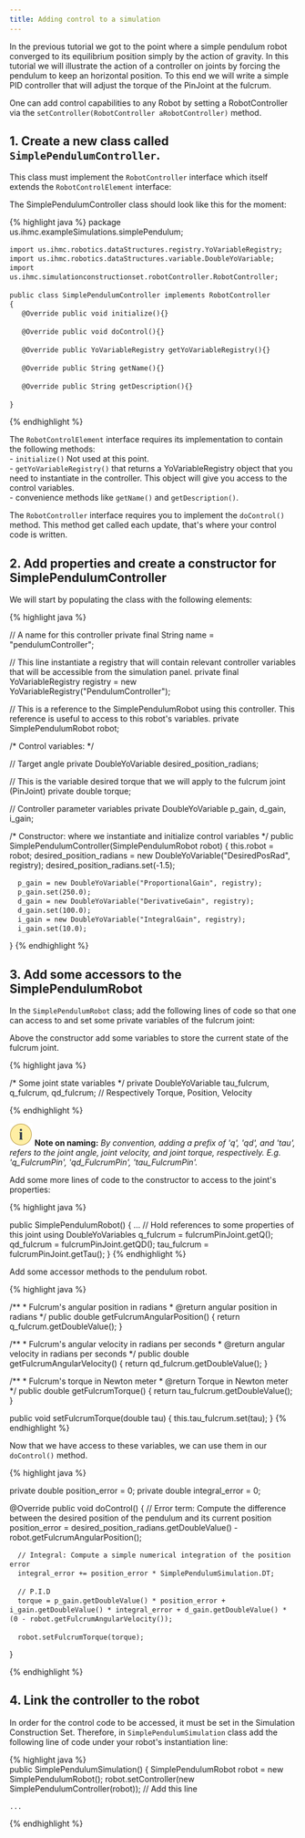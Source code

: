```yaml
---
title: Adding control to a simulation
---
```


In the previous tutorial we got to the point where a simple pendulum robot converged to its equilibrium position simply by the action of gravity. 
In this tutorial we will illustrate the action of a controller on joints by forcing the pendulum to keep an horizontal position.
To this end we will write a simple PID controller that will adjust the torque of the PinJoint at the fulcrum.

One can add control capabilities to any Robot by setting a RobotController via the `setController(RobotController aRobotController)` method.

## 1. Create a new class called `SimplePendulumController`.  

This class must implement the `RobotController` interface which itself extends the `RobotControlElement` interface:

The SimplePendulumController class should look like this for the moment:

{% highlight java %}
    package us.ihmc.exampleSimulations.simplePendulum;
    
    import us.ihmc.robotics.dataStructures.registry.YoVariableRegistry;
    import us.ihmc.robotics.dataStructures.variable.DoubleYoVariable;
    import us.ihmc.simulationconstructionset.robotController.RobotController;
    
    public class SimplePendulumController implements RobotController
    { 
       @Override public void initialize(){}
           
       @Override public void doControl(){}
          
       @Override public YoVariableRegistry getYoVariableRegistry(){}
       
       @Override public String getName(){}
       
       @Override public String getDescription(){}
       
    }
{% endhighlight %}

The `RobotControlElement` interface requires its implementation to contain the following methods:  
    - `initialize()` Not used at this point.   
    - `getYoVariableRegistry()` that returns a YoVariableRegistry object that you need to instantiate in the controller. This object will give you access to the control variables.   
    - convenience methods like `getName()` and `getDescription()`.  
 
The `RobotController` interface requires you to implement the `doControl()` method. 
This method get called each update, that's where your control code is written.    


## 2. Add properties and create a constructor for SimplePendulumController

We will start by populating the class with the following elements: 

{% highlight java %}
   
   // A name for this controller
   private final String name = "pendulumController"; 
   
   // This line instantiate a registry that will contain relevant controller variables that will be accessible from the simulation panel.
   private final YoVariableRegistry registry = new YoVariableRegistry("PendulumController");  

   // This is a reference to the SimplePendulumRobot using this controller. This reference is useful to access to this robot's variables.
   private SimplePendulumRobot robot;

   /* Control variables: */
   
   // Target angle
   private DoubleYoVariable desired_position_radians;
   
   // This is the variable desired torque that we will apply to the fulcrum joint (PinJoint)
   private double torque; 
   
   // Controller parameter variables
   private DoubleYoVariable p_gain, d_gain, i_gain;
   

   /* Constructor: 
    where we instantiate and initialize control variables 
   */
   public SimplePendulumController(SimplePendulumRobot robot)
   {
      this.robot = robot;
      desired_position_radians = new DoubleYoVariable("DesiredPosRad", registry);
      desired_position_radians.set(-1.5);

      p_gain = new DoubleYoVariable("ProportionalGain", registry);
      p_gain.set(250.0);
      d_gain = new DoubleYoVariable("DerivativeGain", registry);
      d_gain.set(100.0);
      i_gain = new DoubleYoVariable("IntegralGain", registry);
      i_gain.set(10.0);
   }
{% endhighlight %}

## 3. Add some accessors to the SimplePendulumRobot

In the `SimplePendulumRobot` class; add the following lines of code so that one can access to and set some private variables of the fulcrum joint:  

Above the constructor add some variables to store the current state of the fulcrum joint.

{% highlight java %}

   /* Some joint state variables */
   private DoubleYoVariable tau_fulcrum, q_fulcrum, qd_fulcrum; // Respectively Torque, Position, Velocity

{% endhighlight %}

![note](/resources/images/attention-40.png) **Note on naming:** *By convention, adding a prefix of 'q', 'qd', and 'tau', refers to the joint angle, joint velocity, and joint torque, respectively.
E.g.  'q_FulcrumPin',  'qd_FulcrumPin', 'tau_FulcrumPin'.*

Add some more lines of code to the constructor to access to the joint's properties:

{% highlight java %}
  
   public SimplePendulumRobot()
   {
      ...
      // Hold references to some properties of this joint using DoubleYoVariables
      q_fulcrum = fulcrumPinJoint.getQ();
      qd_fulcrum = fulcrumPinJoint.getQD();
      tau_fulcrum = fulcrumPinJoint.getTau();
   }
{% endhighlight %}

<!--![concept](/resources/images/concept-50.png) **Concept: YoVariables**  -->
<!--### YoVariables-->
<!--YoVariables: short definition + typical use-->

Add some accessor methods to the pendulum robot.

{% highlight java %}

   /**
    * Fulcrum's angular position in radians
    * @return angular position in radians
    */
   public double getFulcrumAngularPosition()
   {
      return q_fulcrum.getDoubleValue();
   }

   /**
    * Fulcrum's angular velocity in radians per seconds
    * @return angular velocity in radians per seconds
    */
   public double getFulcrumAngularVelocity()
   {
      return qd_fulcrum.getDoubleValue();
   }

   /**
    * Fulcrum's torque in Newton meter
    * @return Torque in Newton meter
    */
   public double getFulcrumTorque()
   {
      return tau_fulcrum.getDoubleValue();
   }

   public void setFulcrumTorque(double tau)
   {
      this.tau_fulcrum.set(tau);
   }
{% endhighlight %}

Now that we have access to these variables, we can use them in our `doControl()` method.

{% highlight java %}

   private double position_error = 0;
   private double integral_error = 0;

   @Override public void doControl()
   {
      // Error term: Compute the difference between the desired position of the pendulum and its current position 
      position_error = desired_position_radians.getDoubleValue() - robot.getFulcrumAngularPosition(); 
      
      // Integral: Compute a simple numerical integration of the position error
      integral_error += position_error * SimplePendulumSimulation.DT;   
      
      // P.I.D
      torque = p_gain.getDoubleValue() * position_error + i_gain.getDoubleValue() * integral_error + d_gain.getDoubleValue() * (0 - robot.getFulcrumAngularVelocity()); 

      robot.setFulcrumTorque(torque);
   }
   
{% endhighlight %}


## 4. Link the controller to the robot 

In order for the control code to be accessed, it must be set in the Simulation Construction Set. 
Therefore, in `SimplePendulumSimulation` class add the following line of code under your robot's instantiation line:

{% highlight java %}   
   public SimplePendulumSimulation()
   {
      SimplePendulumRobot robot = new SimplePendulumRobot();
      robot.setController(new SimplePendulumController(robot)); // Add this line
    
    ...
    
{% endhighlight %}
